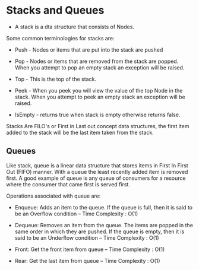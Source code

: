 # Stacks and Queues

* A stack is a dta structure that consists of Nodes.

Some common terminologies for stacks are:

* Push - Nodes or items that are put into the stack are pushed

* Pop - Nodes or items that are removed from the stack are popped. When you attempt to pop an empty stack an exception will be raised.

* Top - This is the top of the stack.

* Peek - When you peek you will view the value of the top Node in the stack. When you attempt to peek an empty stack an exception will be raised.

* IsEmpty - returns true when stack is empty otherwise returns false.

Stacks Are FILO's or First in Last out concept data structures, the first item added to the stack will be the last item taken from the stack.

## Queues

Like stack, queue is a linear data structure that stores items in First In First Out (FIFO) manner. With a queue the least recently added item is removed first. A good example of queue is any queue of consumers for a resource where the consumer that came first is served first.

Operations associated with queue are:

* Enqueue: Adds an item to the queue. If the queue is full, then it is said to be an Overflow condition – Time Complexity : O(1)

* Dequeue: Removes an item from the queue. The items are popped in the same order in which they are pushed. If the queue is empty, then it is said to be an Underflow condition – Time Complexity : O(1)

* Front: Get the front item from queue – Time Complexity : O(1)

* Rear: Get the last item from queue – Time Complexity : O(1)
